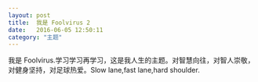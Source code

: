 ```yaml
---
layout: post
title:  我是 Foolvirus 2
date:   2016-06-05 12:50:11
category: "主题"
---
```


我是 Foolvirus.学习学习再学习，这是我人生的主题。对智慧向往，对智人崇敬，对健身坚持，对足球热爱。Slow lane,fast lane,hard shoulder.


